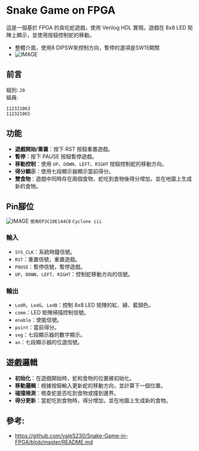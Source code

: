 # Snake Game on FPGA

這是一個基於 FPGA 的貪吃蛇遊戲，使用 Verilog HDL 實現。遊戲在 8x8 LED 矩陣上顯示，並使用按鈕控制蛇的移動。
* 整體介面，使用8 DIPSW來控制方向，暫停的選項是SW15開關
* ![IMAGE]()
## 前言
組別: ` 20 `<br>
組員:
```
112321063
112321065

```
## 功能

- **遊戲開始/重置**：按下 RST 按鈕重置遊戲。
- **暫停**：按下 PAUSE 按鈕暫停遊戲。
- **移動控制**：使用 `UP`、`DOWN`、`LEFT`、`RIGHT` 按鈕控制蛇的移動方向。
- **得分顯示**：使用七段顯示器顯示當前得分。
- **雙食物**：遊戲中同時存在兩個食物，蛇吃到食物後得分增加，並在地圖上生成新的食物。

## Pin腳位
![IMAGE]()
`使用EP3C10E144C8`
`Cyclone iii`

### 輸入

- `SYS_CLK`：系統時鐘信號。
- `RST`：重置信號，重置遊戲。
- `PAUSE`：暫停信號，暫停遊戲。
- `UP`、`DOWN`、`LEFT`、`RIGHT`：控制蛇移動方向的信號。

### 輸出

- `LedR`、`LedG`、`LedB`：控制 8x8 LED 矩陣的紅、綠、藍顏色。
- `comm`：LED 矩陣掃描控制信號。
- `enable`：使能信號。
- `point`：當前得分。
- `seg`：七段顯示器的數字顯示。
- `an`：七段顯示器的位選信號。

## 遊戲邏輯

- **初始化**：在遊戲開始時，蛇和食物的位置被初始化。
- **移動邏輯**：根據按鈕輸入更新蛇的移動方向，並計算下一個位置。
- **碰撞檢測**：檢查蛇是否吃到食物或撞到邊界。
- **得分更新**：當蛇吃到食物時，得分增加，並在地圖上生成新的食物。

## 參考:
* https://github.com/vale5230/Snake-Game-in-FPGA/blob/master/README.md

